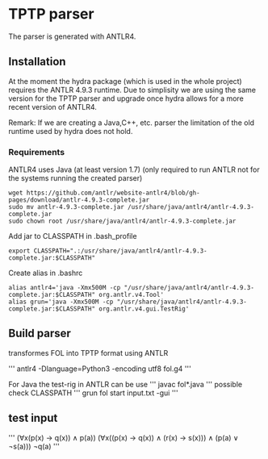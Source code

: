 # TPTP parser

The parser is generated with ANTLR4. 

## Installation 
At the moment the hydra package (which is used in the whole project) requires the ANTLR 4.9.3 runtime. Due to simplisity we are using the same version for the TPTP parser and upgrade once hydra allows for a more recent version of ANTLR4. 

Remark: If we are creating a Java,C++, etc. parser the limitation of the old runtime used by hydra does not hold. 

### Requirements 
ANTLR4 uses Java (at least version 1.7) (only required to run ANTLR not for the systems running the created parser)
```
wget https://github.com/antlr/website-antlr4/blob/gh-pages/download/antlr-4.9.3-complete.jar 
sudo mv antlr-4.9.3-complete.jar /usr/share/java/antlr4/antlr-4.9.3-complete.jar
sudo chown root /usr/share/java/antlr4/antlr-4.9.3-complete.jar
```
Add jar to CLASSPATH in .bash_profile 
```
export CLASSPATH=".:/usr/share/java/antlr4/antlr-4.9.3-complete.jar:$CLASSPATH"
```
Create alias in .bashrc
```
alias antlr4='java -Xmx500M -cp "/usr/share/java/antlr4/antlr-4.9.3-complete.jar:$CLASSPATH" org.antlr.v4.Tool'
alias grun='java -Xmx500M -cp "/usr/share/java/antlr4/antlr-4.9.3-complete.jar:$CLASSPATH" org.antlr.v4.gui.TestRig'
```


## Build parser

transformes FOL into TPTP format using ANTLR


'''
antlr4 -Dlanguage=Python3 -encoding utf8 fol.g4
'''

For Java the test-rig in ANTLR can be use 
'''
javac fol*.java
''' 
possible check CLASSPATH
'''
grun fol start input.txt -gui
'''

## test input 
'''
(∀x(p(x) → q(x)) ∧ p(a))
(∀x((p(x) → q(x)) ∧ (r(x) → s(x))) ∧ (p(a) ∨ ¬s(a)))
¬q(a)
'''